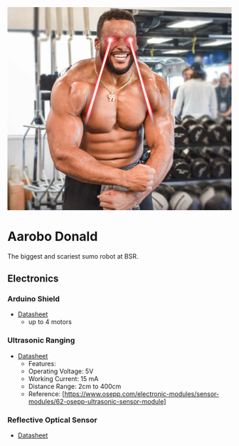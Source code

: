 ![aarobo-donald](docs/donald.jpeg)

# Aarobo Donald

The biggest and scariest sumo robot at BSR.


## Electronics

### Arduino Shield

* [Datasheet](https://5.imimg.com/data5/PX/UK/MY-1833510/l293d-based-arduino-motor-shield.pdf)
  - up to 4 motors

### Ultrasonic Ranging

* [Datasheet](https://cdn.sparkfun.com/datasheets/Sensors/Proximity/HCSR04.pdf)
  - Features:
  - Operating Voltage: 5V
  - Working Current: 15 mA
  - Distance Range: 2cm to 400cm
  - Reference: [https://www.osepp.com/electronic-modules/sensor-modules/62-osepp-ultrasonic-sensor-module]



### Reflective Optical Sensor

* [Datasheet](https://www.vishay.com/docs/83751/cny70.pdf)